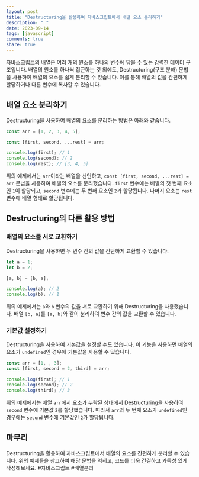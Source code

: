 ```yaml
---
layout: post
title: "Destructuring을 활용하여 자바스크립트에서 배열 요소 분리하기"
description: " "
date: 2023-09-14
tags: [javascript]
comments: true
share: true
---
```


자바스크립트의 배열은 여러 개의 원소를 하나의 변수에 담을 수 있는 강력한 데이터 구조입니다. 배열의 원소를 하나씩 접근하는 것 외에도, Destructuring(구조 분해) 문법을 사용하여 배열의 요소를 쉽게 분리할 수 있습니다. 이를 통해 배열의 값을 간편하게 할당하거나 다른 변수에 복사할 수 있습니다.

## 배열 요소 분리하기
Destructuring을 사용하여 배열의 요소를 분리하는 방법은 아래와 같습니다.

```javascript
const arr = [1, 2, 3, 4, 5];

const [first, second, ...rest] = arr;

console.log(first); // 1
console.log(second); // 2
console.log(rest); // [3, 4, 5]
```

위의 예제에서는 `arr`이라는 배열을 선언하고, `const [first, second, ...rest] = arr` 문법을 사용하여 배열의 요소를 분리했습니다. `first` 변수에는 배열의 첫 번째 요소인 `1`이 할당되고, `second` 변수에는 두 번째 요소인 `2`가 할당됩니다. 나머지 요소는 `rest` 변수에 배열 형태로 할당됩니다.

## Destructuring의 다른 활용 방법

### 배열의 요소를 서로 교환하기
Destructuring을 사용하면 두 변수 간의 값을 간단하게 교환할 수 있습니다.

```javascript
let a = 1;
let b = 2;

[a, b] = [b, a];

console.log(a); // 2
console.log(b); // 1
```

위의 예제에서는 `a`와 `b` 변수의 값을 서로 교환하기 위해 Destructuring을 사용했습니다. 배열 `[b, a]`를 `[a, b]`와 같이 분리하여 변수 간의 값을 교환할 수 있습니다.

### 기본값 설정하기
Destructuring을 사용하여 기본값을 설정할 수도 있습니다. 이 기능을 사용하면 배열의 요소가 `undefined`인 경우에 기본값을 사용할 수 있습니다.

```javascript
const arr = [1, , 3];
const [first, second = 2, third] = arr;

console.log(first); // 1
console.log(second); // 2
console.log(third); // 3
```

위의 예제에서는 배열 `arr`에서 요소가 누락된 상태에서 Destructuring을 사용하여 `second` 변수에 기본값 `2`를 할당했습니다. 따라서 `arr`의 두 번째 요소가 `undefined`인 경우에는 `second` 변수에 기본값인 `2`가 할당됩니다.

## 마무리
Destructuring을 활용하여 자바스크립트에서 배열의 요소를 간편하게 분리할 수 있습니다. 위의 예제들을 참고하여 해당 문법을 익히고, 코드를 더욱 간결하고 가독성 있게 작성해보세요. #자바스크립트 #배열분리